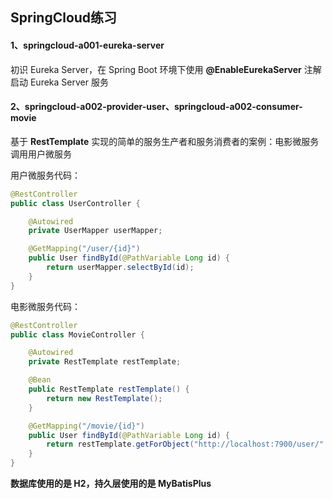 ## SpringCloud练习

#### 1、springcloud-a001-eureka-server

初识 Eureka Server，在 Spring Boot 环境下使用 **@EnableEurekaServer** 注解启动 Eureka Server 服务

#### 2、springcloud-a002-provider-user、springcloud-a002-consumer-movie

基于 **RestTemplate** 实现的简单的服务生产者和服务消费者的案例：电影微服务调用用户微服务

用户微服务代码：

```java
@RestController
public class UserController {

    @Autowired
    private UserMapper userMapper;

    @GetMapping("/user/{id}")
    public User findById(@PathVariable Long id) {
        return userMapper.selectById(id);
    }
}
```

电影微服务代码：

```java
@RestController
public class MovieController {

    @Autowired
    private RestTemplate restTemplate;

    @Bean
    public RestTemplate restTemplate() {
        return new RestTemplate();
    }

    @GetMapping("/movie/{id}")
    public User findById(@PathVariable Long id) {
        return restTemplate.getForObject("http://localhost:7900/user/" + id, User.class);
    }
}
```

**数据库使用的是 H2，持久层使用的是 MyBatisPlus**




